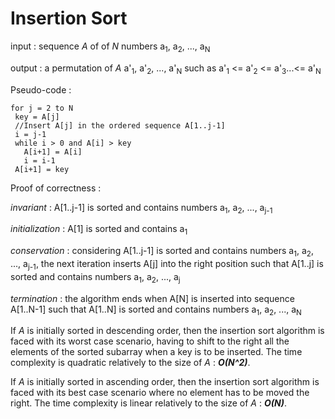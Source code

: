 # Insertion Sort


input : sequence _A_ of of _N_ numbers a<sub>1</sub>, a<sub>2</sub>, ..., a<sub>N</sub>

output : a permutation of _A_ a'<sub>1</sub>, a'<sub>2</sub>, ..., a'<sub>N</sub> such as a'<sub>1</sub> <= a'<sub>2</sub> <= a'<sub>3</sub>...<= a'<sub>N</sub>

Pseudo-code :
  
    for j = 2 to N
     key = A[j]
     //Insert A[j] in the ordered sequence A[1..j-1]
     i = j-1
     while i > 0 and A[i] > key
       A[i+1] = A[i]
       i = i-1
     A[i+1] = key    


Proof of correctness : 

_invariant_ : A[1..j-1] is sorted and contains numbers a<sub>1</sub>, a<sub>2</sub>, ..., a<sub>j-1</sub>

_initialization_ : A[1] is sorted and contains a<sub>1</sub>

_conservation_ : considering A[1..j-1] is sorted and contains numbers a<sub>1</sub>, a<sub>2</sub>, ..., a<sub>j-1</sub>, the next iteration inserts A[j] into the right position such that A[1..j] is sorted and contains numbers a<sub>1</sub>, a<sub>2</sub>, ..., a<sub>j</sub> 

_termination_ : the algorithm ends when A[N] is inserted into sequence A[1..N-1] such that A[1..N] is sorted and contains numbers a<sub>1</sub>, a<sub>2</sub>, ..., a<sub>N</sub>


If _A_ is initially sorted in descending order, then the insertion sort algorithm is faced with its worst case scenario, having to shift to the right all the elements of the sorted subarray when a key is to be inserted. The time complexity is quadratic relatively to the size of _A_ : **_O(N^2)_**.

If _A_ is initially sorted in ascending order, then the insertion sort algorithm is faced with its best case scenario where no element has to be moved the right. The time complexity is linear relatively to the size of _A_ : **_O(N)_**.
